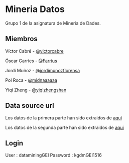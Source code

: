 # Mineria Datos
Grupo 1 de la asignatura de Mineria de Dades.

## Miembros

Víctor Cabré - [@victorcabre](https://github.com/victorcabre)

Óscar Garries - [@Farrius](https://github.com/Farrius)

Jordi Muñoz - [@jordimunozflorensa](https://github.com/jordimunozflorensa)

Pol Roca - [@midnaaaaaa](https://github.com/Midnaaaaaa)

Yiqi Zheng - [@yiqizhengshan](https://github.com/yiqizhengshan)

## Data source url 
Los datos de la primera parte han sido extraidos de [aquí](https://archive.ics.uci.edu/dataset/544/estimation+of+obesity+levels+based+on+eating+habits+and+physical+condition)

Los datos de la segunda parte han sido extraidos de [aqui](https://www.kaggle.com/datasets/fedesoriano/company-bankruptcy-prediction)

## Login
User : dataminingGEI
Password : kgdmGEI1516
